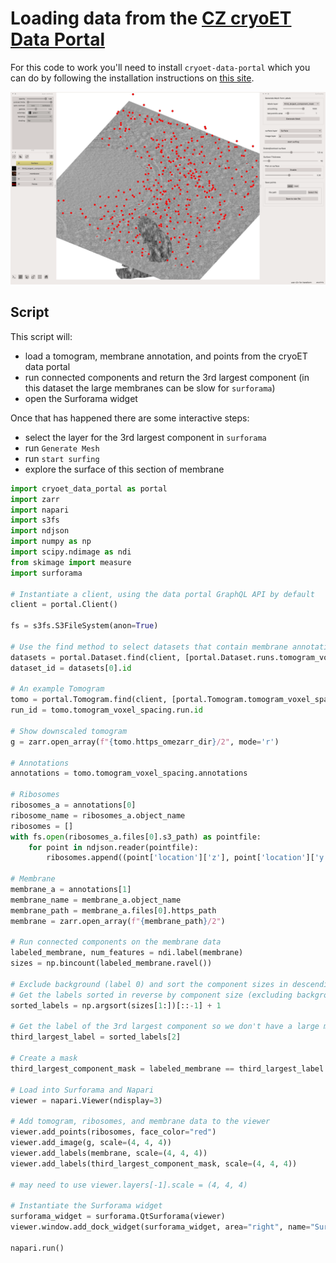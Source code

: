 # Loading data from the [CZ cryoET Data Portal](https://cryoetdataportal.czscience.com/)

For this code to work you'll need to install `cryoet-data-portal` which you can do by following the installation instructions on [this site](https://chanzuckerberg.github.io/cryoet-data-portal/).

![Screenshot of surforama with data from the CZ cryoet data portal. This shows the 3rd largest segmentatoin being rendered in surforama.](surforama_data_portal_002_light.png)

## Script

This script will:

- load a tomogram, membrane annotation, and points from the cryoET data portal
- run connected components and return the 3rd largest component (in this dataset the large membranes can be slow for `surforama`)
- open the Surforama widget


Once that has happened there are some interactive steps:

- select the layer for the 3rd largest component in `surforama`
- run `Generate Mesh`
- run `start surfing`
- explore the surface of this section of membrane



```python
import cryoet_data_portal as portal
import zarr
import napari
import s3fs
import ndjson
import numpy as np
import scipy.ndimage as ndi
from skimage import measure
import surforama

# Instantiate a client, using the data portal GraphQL API by default
client = portal.Client()

fs = s3fs.S3FileSystem(anon=True)

# Use the find method to select datasets that contain membrane annotations
datasets = portal.Dataset.find(client, [portal.Dataset.runs.tomogram_voxel_spacings.annotations.object_name.ilike("%membrane%")])
dataset_id = datasets[0].id

# An example Tomogram
tomo = portal.Tomogram.find(client, [portal.Tomogram.tomogram_voxel_spacing.run.dataset_id == dataset_id])[0]
run_id = tomo.tomogram_voxel_spacing.run.id

# Show downscaled tomogram
g = zarr.open_array(f"{tomo.https_omezarr_dir}/2", mode='r')

# Annotations
annotations = tomo.tomogram_voxel_spacing.annotations

# Ribosomes
ribosomes_a = annotations[0]
ribosome_name = ribosomes_a.object_name
ribosomes = []
with fs.open(ribosomes_a.files[0].s3_path) as pointfile:
    for point in ndjson.reader(pointfile):
        ribosomes.append((point['location']['z'], point['location']['y'], point['location']['x']))

# Membrane
membrane_a = annotations[1]
membrane_name = membrane_a.object_name
membrane_path = membrane_a.files[0].https_path
membrane = zarr.open_array(f"{membrane_path}/2")

# Run connected components on the membrane data
labeled_membrane, num_features = ndi.label(membrane)
sizes = np.bincount(labeled_membrane.ravel())

# Exclude background (label 0) and sort the component sizes in descending order
# Get the labels sorted in reverse by component size (excluding background)
sorted_labels = np.argsort(sizes[1:])[::-1] + 1

# Get the label of the 3rd largest component so we don't have a large mesh
third_largest_label = sorted_labels[2]

# Create a mask
third_largest_component_mask = labeled_membrane == third_largest_label

# Load into Surforama and Napari
viewer = napari.Viewer(ndisplay=3)

# Add tomogram, ribosomes, and membrane data to the viewer
viewer.add_points(ribosomes, face_color="red")
viewer.add_image(g, scale=(4, 4, 4))
viewer.add_labels(membrane, scale=(4, 4, 4))
viewer.add_labels(third_largest_component_mask, scale=(4, 4, 4))

# may need to use viewer.layers[-1].scale = (4, 4, 4)

# Instantiate the Surforama widget
surforama_widget = surforama.QtSurforama(viewer)
viewer.window.add_dock_widget(surforama_widget, area="right", name="Surforama")

napari.run()
```